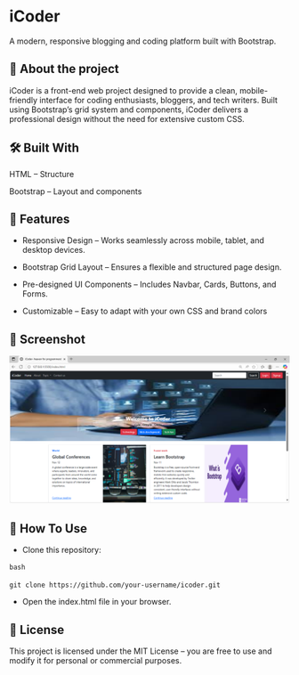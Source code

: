 # iCoder

A modern, responsive blogging and coding platform built with Bootstrap.



## 🚀 About the project 
iCoder is a front-end web project designed to provide a clean, mobile-friendly interface for coding enthusiasts, bloggers, and tech writers. Built using Bootstrap’s grid system and components, iCoder delivers a professional design without the need for extensive custom CSS.




## 🛠 Built With 
HTML – Structure

Bootstrap – Layout and components


## 🚀 Features

- Responsive Design – Works seamlessly across mobile, tablet, and desktop devices.

- Bootstrap Grid Layout – Ensures a flexible and structured page design.

- Pre-designed UI Components – Includes Navbar, Cards, Buttons, and Forms.



- Customizable – Easy to adapt with your own CSS and brand colors


## 📸  Screenshot 

  ![image alt](https://github.com/Niharika-git-code/iCoderBootstrap/blob/3789002bbe59a601ee24aaa4a92ac4ea4c1f8642/ss-1.png)


## 📖  How To Use
 

 - Clone this repository:
```
bash

git clone https://github.com/your-username/icoder.git

```
-  Open the index.html file in your browser.
    
##  📄 License

This project is licensed under the MIT License – you are free to use and modify it for personal or commercial purposes.



